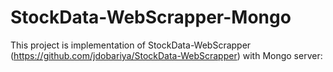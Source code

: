 # StockData-WebScrapper-Mongo

This project is implementation of StockData-WebScrapper (https://github.com/jdobariya/StockData-WebScrapper) with Mongo server: 
